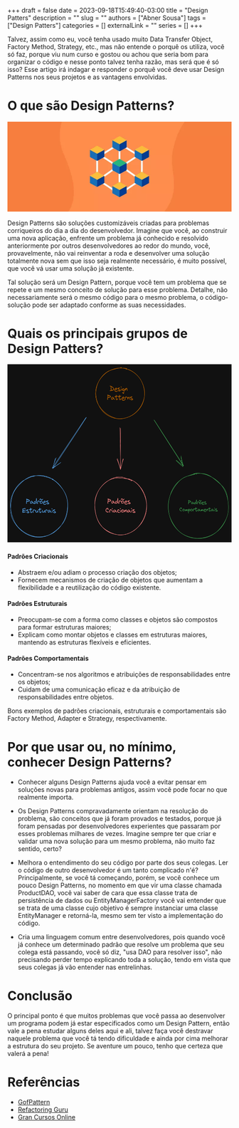 +++ 
draft = false
date = 2023-09-18T15:49:40-03:00
title = "Design Patters"
description = ""
slug = ""
authors = ["Abner Sousa"]
tags = ["Design Patters"]
categories = []
externalLink = ""
series = []
+++

Talvez, assim como eu, você tenha usado muito Data Transfer Object, Factory Method, Strategy, etc., mas não entende o porquê os utiliza, você só faz, porque viu num curso e gostou ou achou que seria bom para organizar o código e nesse ponto talvez tenha razão, mas será que é só isso? Esse artigo irá indagar e responder o porquê você deve usar Design Patterns nos seus projetos e as vantagens envolvidas.

# O que são Design Patterns?

<img src="./images/design-patterns.webp" />

Design Patterns são soluções customizáveis criadas para problemas corriqueiros do dia a dia do desenvolvedor. Imagine que você, ao construir uma nova aplicação, enfrente um problema já conhecido e resolvido anteriormente por outros desenvolvedores ao redor do mundo, você, provavelmente, não vai reinventar a roda e desenvolver uma solução totalmente nova sem que isso seja realmente necessário, é muito possível, que você vá usar uma solução já existente. 

Tal solução será um Design Pattern, porque você tem um problema que se repete e um mesmo conceito de solução para esse problema. Detalhe, não necessariamente será o mesmo código para o mesmo problema, o código-solução pode ser adaptado conforme as suas necessidades.

# Quais os principais grupos de Design Patters?

<img src="./images/types-dp.png" width="660px" height="400px" />

#### Padrões Criacionais

* Abstraem e/ou adiam o processo criação dos objetos;
* Fornecem mecanismos de criação de objetos que aumentam a flexibilidade e a reutilização do código existente.

#### Padrões Estruturais

* Preocupam-se com a forma como classes e objetos são compostos para formar estruturas maiores;
* Explicam como montar objetos e classes em estruturas maiores, mantendo as estruturas flexíveis e eficientes.

#### Padrões Comportamentais

* Concentram-se nos algoritmos e atribuições de responsabilidades entre os objetos;
* Cuidam de uma comunicação eficaz e da atribuição de responsabilidades entre objetos.

Bons exemplos de padrões criacionais, estruturais e comportamentais são Factory Method, Adapter e Strategy, respectivamente.

# Por que usar ou, no mínimo, conhecer Design Patterns?

* Conhecer alguns Design Patterns ajuda você a evitar pensar em soluções novas para problemas antigos, assim você pode focar no que realmente importa.

* Os Design Patterns compravadamente orientam na resolução do problema, são conceitos que já foram provados e testados, porque já foram pensadas por desenvolvedores experientes que passaram por esses problemas milhares de vezes. Imagine sempre ter que criar e validar uma nova solução para um mesmo problema, não muito faz sentido, certo?

* Melhora o entendimento do seu código por parte dos seus colegas. Ler o código de outro desenvolvedor é um tanto complicado n'é? Principalmente, se você tá começando, porém, se você conhece um pouco Design Patterns, no momento em que vir uma classe chamada ProductDAO, você vai saber de cara que essa classe trata de persistência de dados ou EntityManagerFactory você vai entender que se trata de uma classe cujo objetivo é sempre instanciar uma classe EntityManager e retorná-la, mesmo sem ter visto a implementação do código.

* Cria uma linguagem comum entre desenvolvedores, pois quando você já conhece um determinado padrão que resolve um problema que seu colega está passando, você só diz, "usa DAO para resolver isso", não precisando perder tempo explicando toda a solução, tendo em vista que seus colegas já vão entender nas entrelinhas.

# Conclusão

O principal ponto é que muitos problemas que você passa ao desenvolver um programa podem já estar especificados como um Design Pattern, então vale a pena estudar alguns deles aqui e ali, talvez faça você destravar naquele problema que você tá tendo dificuldade e ainda por cima melhorar a estrutura do seu projeto. Se aventure um pouco, tenho que certeza que valerá a pena!

# Referências

- [GofPattern](https://www.gofpattern.com/design-patterns/module2/design-pattern-benefits.php)
- [Refactoring Guru](https://refactoring.guru/pt-br)
- [Gran Cursos Online](https://blog.grancursosonline.com.br/padroes-de-projetos-gof-dicas-de-memorizacao-e-questoes-de-concursos/)